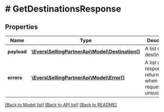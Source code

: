 # # GetDestinationsResponse

## Properties

Name | Type | Description | Notes
------------ | ------------- | ------------- | -------------
**payload** | [**\Evers\SellingPartnerApi\Model\Destination[]**](Destination.md) | A list of destinations. | [optional]
**errors** | [**\Evers\SellingPartnerApi\Model\Error[]**](Error.md) | A list of error responses returned when a request is unsuccessful. | [optional]

[[Back to Model list]](../../README.md#models) [[Back to API list]](../../README.md#endpoints) [[Back to README]](../../README.md)
